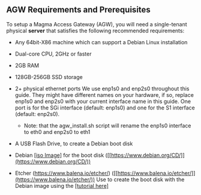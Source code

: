 ## AGW Requirements and Prerequisites

To setup a Magma Access Gateway (AGW), you will need a single-tenant physical **server** that satisfies the following recommended
requirements:

-   Any 64bit-X86 machine which can support a Debian Linux installation

-   Dual-core CPU, 2GHz or faster

-   2GB RAM

-   128GB-256GB SSD storage

-   2+ physical ethernet ports 
    We use enp1s0 and enp2s0 throughout this guide. They might have
    different names on your hardware, if so, replace enp1s0 and enp2s0
    with your current interface name in this guide. One port is for
    the SGi interface (default: enp1s0) and one for the S1 interface
    (default: enp2s0).

    -   Note: that the agw_install.sh script will rename the enp1s0 interface to eth0 and enp2s0 to eth1

-   A USB Flash Drive, to create a Debian boot disk

-   Debian [[iso
    Image]](http://cdimage.debian.org/mirror/cdimage/archive/9.9.0/amd64/iso-cd/debian-9.9.0-amd64-netinst.iso) for the boot disk
    ([[https://www.debian.org/CD/]](https://www.debian.org/CD/))

-   Etcher (https://www.balena.io/etcher/)
    ([[https://www.balena.io/etcher/]](https://www.balena.io/etcher/))
    Use to create the boot disk with the Debian image using the [[tutorial
    here]](https://tutorials.ubuntu.com/tutorial/tutorial-create-a-usb-stick-on-macos#0)
